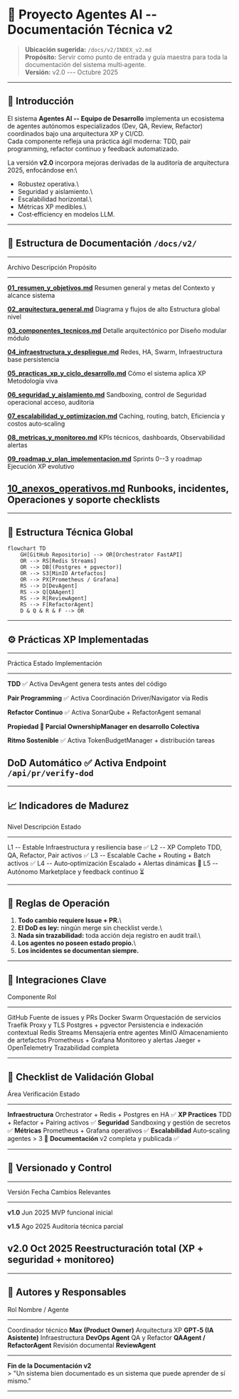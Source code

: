 # 🧠 Proyecto Agentes AI -- Documentación Técnica v2

> **Ubicación sugerida:** `/docs/v2/INDEX_v2.md`\
> **Propósito:** Servir como punto de entrada y guía maestra para toda
> la documentación del sistema multi‑agente.\
> **Versión:** v2.0 --- Octubre 2025

------------------------------------------------------------------------

## 📘 Introducción

El sistema **Agentes AI -- Equipo de Desarrollo** implementa un
ecosistema de agentes autónomos especializados (Dev, QA, Review,
Refactor) coordinados bajo una arquitectura XP y CI/CD.\
Cada componente refleja una práctica ágil moderna: TDD, pair
programming, refactor continuo y feedback automatizado.

La versión **v2.0** incorpora mejoras derivadas de la auditoría de
arquitectura 2025, enfocándose en:\
- Robustez operativa.\
- Seguridad y aislamiento.\
- Escalabilidad horizontal.\
- Métricas XP medibles.\
- Cost‑efficiency en modelos LLM.

------------------------------------------------------------------------

## 🧩 Estructura de Documentación `/docs/v2/`

  -----------------------------------------------------------------------------------------------------------------------------------------
  Archivo                                                                               Descripción                 Propósito
  ------------------------------------------------------------------------------------- --------------------------- -----------------------
  **[01_resumen_y\_objetivos.md](01_resumen_y_objetivos.md)**                           Resumen general y metas del Contexto y alcance
                                                                                        sistema                     

  **[02_arquitectura_general.md](02_arquitectura_general.md)**                          Diagrama y flujos de alto   Estructura global
                                                                                        nivel                       

  **[03_componentes_tecnicos.md](03_componentes_tecnicos.md)**                          Detalle arquitectónico por  Diseño modular
                                                                                        módulo                      

  **[04_infraestructura_y\_despliegue.md](04_infraestructura_y_despliegue.md)**         Redes, HA, Swarm,           Infraestructura base
                                                                                        persistencia                

  **[05_practicas_xp_y\_ciclo_desarrollo.md](05_practicas_xp_y_ciclo_desarrollo.md)**   Cómo el sistema aplica XP   Metodología viva

  **[06_seguridad_y\_aislamiento.md](06_seguridad_y_aislamiento.md)**                   Sandboxing, control de      Seguridad operacional
                                                                                        acceso, auditoría           

  **[07_escalabilidad_y\_optimizacion.md](07_escalabilidad_y_optimizacion.md)**         Caching, routing, batch,    Eficiencia y costos
                                                                                        auto‑scaling                

  **[08_metricas_y\_monitoreo.md](08_metricas_y_monitoreo.md)**                         KPIs técnicos, dashboards,  Observabilidad
                                                                                        alertas                     

  **[09_roadmap_y\_plan_implementacion.md](09_roadmap_y_plan_implementacion.md)**       Sprints 0--3 y roadmap      Ejecución XP
                                                                                        evolutivo                   

  **[10_anexos_operativos.md](10_anexos_operativos.md)**                                Runbooks, incidentes,       Operaciones y soporte
                                                                                        checklists                  
  -----------------------------------------------------------------------------------------------------------------------------------------

------------------------------------------------------------------------

## 🧱 Estructura Técnica Global

``` mermaid
flowchart TD
    GH[GitHub Repositorio] --> OR[Orchestrator FastAPI]
    OR --> RS[Redis Streams]
    OR --> DB[(Postgres + pgvector)]
    OR --> S3[MinIO Artefactos]
    OR --> PX[Prometheus / Grafana]
    RS --> D[DevAgent]
    RS --> Q[QAAgent]
    RS --> R[ReviewAgent]
    RS --> F[RefactorAgent]
    D & Q & R & F --> OR
```

------------------------------------------------------------------------

## ⚙️ Prácticas XP Implementadas

  -----------------------------------------------------------------------
  Práctica              Estado            Implementación
  --------------------- ----------------- -------------------------------
  **TDD**               ✅ Activa         DevAgent genera tests antes del
                                          código

  **Pair Programming**  ✅ Activa         Coordinación Driver/Navigator
                                          vía Redis

  **Refactor Continuo** ✅ Activa         SonarQube + RefactorAgent
                                          semanal

  **Propiedad           🔄 Parcial        OwnershipManager en desarrollo
  Colectiva**                             

  **Ritmo Sostenible**  ✅ Activa         TokenBudgetManager +
                                          distribución tareas

  **DoD Automático**    ✅ Activa         Endpoint `/api/pr/verify-dod`
  -----------------------------------------------------------------------

------------------------------------------------------------------------

## 📈 Indicadores de Madurez

  Nivel                     Descripción                          Estado
  ------------------------- ------------------------------------ --------
  L1 -- Estable             Infraestructura y resiliencia base   ✅
  L2 -- XP Completo         TDD, QA, Refactor, Pair activos      ✅
  L3 -- Escalable           Cache + Routing + Batch activos      ✅
  L4 -- Auto‑optimización   Escalado + Alertas dinámicas         🔄
  L5 -- Autónomo            Marketplace y feedback continuo      ⏳

------------------------------------------------------------------------

## 🚦 Reglas de Operación

1.  **Todo cambio requiere Issue + PR.**\
2.  **El DoD es ley:** ningún merge sin checklist verde.\
3.  **Nada sin trazabilidad:** toda acción deja registro en audit
    trail.\
4.  **Los agentes no poseen estado propio.**\
5.  **Los incidentes se documentan siempre.**

------------------------------------------------------------------------

## 🧩 Integraciones Clave

  Componente               Rol
  ------------------------ --------------------------------------
  GitHub                   Fuente de issues y PRs
  Docker Swarm             Orquestación de servicios
  Traefik                  Proxy y TLS
  Postgres + pgvector      Persistencia e indexación contextual
  Redis Streams            Mensajería entre agentes
  MinIO                    Almacenamiento de artefactos
  Prometheus + Grafana     Monitoreo y alertas
  Jaeger + OpenTelemetry   Trazabilidad completa

------------------------------------------------------------------------

## 🧪 Checklist de Validación Global

  Área                  Verificación                            Estado
  --------------------- --------------------------------------- --------
  **Infraestructura**   Orchestrator + Redis + Postgres en HA   ✅
  **XP Practices**      TDD + Refactor + Pairing activos        ✅
  **Seguridad**         Sandboxing y gestión de secretos        ✅
  **Métricas**          Prometheus + Grafana operativos         ✅
  **Escalabilidad**     Auto‑scaling agentes \> 3               🔄
  **Documentación**     v2 completa y publicada                 ✅

------------------------------------------------------------------------

## 🧾 Versionado y Control

  -----------------------------------------------------------------------
  Versión            Fecha          Cambios Relevantes
  ------------------ -------------- -------------------------------------
  **v1.0**           Jun 2025       MVP funcional inicial

  **v1.5**           Ago 2025       Auditoría técnica parcial

  **v2.0**           Oct 2025       Reestructuración total (XP +
                                    seguridad + monitoreo)
  -----------------------------------------------------------------------

------------------------------------------------------------------------

## 👥 Autores y Responsables

  Rol                   Nombre / Agente
  --------------------- -----------------------------
  Coordinador técnico   **Max (Product Owner)**
  Arquitectura XP       **GPT‑5 (IA Asistente)**
  Infraestructura       **DevOps Agent**
  QA y Refactor         **QAAgent / RefactorAgent**
  Revisión documental   **ReviewAgent**

------------------------------------------------------------------------

**Fin de la Documentación v2**\
\> "Un sistema bien documentado es un sistema que puede aprender de sí
mismo."

------------------------------------------------------------------------
